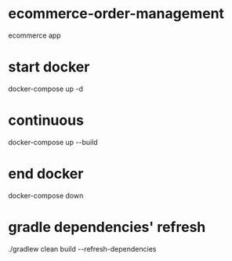 # ecommerce-order-management
 ecommerce app

# start docker

docker-compose up -d

# continuous

docker-compose up --build


# end docker

docker-compose down

# gradle dependencies' refresh

./gradlew clean build --refresh-dependencies